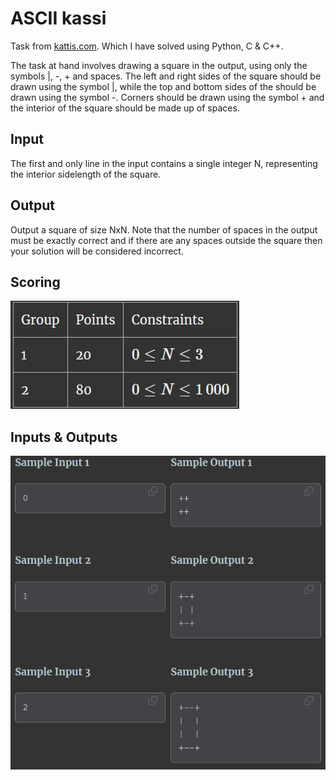 # ASCII kassi

Task from [kattis.com](https://open.kattis.com/problems/asciikassi). 
Which I have solved using Python, C & C++. 

The task at hand involves drawing a square in the output, using only the symbols |, -, + and spaces.
The left and right sides of the square should be drawn using the symbol |, while the top and bottom sides of the should be drawn using the symbol -. Corners should be drawn using the symbol + and the interior of the square should be made up of spaces.

## Input

The first and only line in the input contains a single integer N, representing the interior sidelength of the square.

## Output

Output a square of size NxN. Note that the number of spaces in the output must be exactly correct and if there are any spaces outside the square then your solution will be considered incorrect.

## Scoring

![Scoring](image.png)

## Inputs & Outputs

![Input & Output examples](image-1.png)
